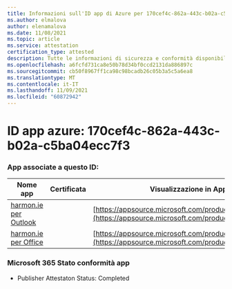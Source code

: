 ```yaml
---
title: Informazioni sull'ID app di Azure per 170cef4c-862a-443c-b02a-c5ba04ecc7f3
ms.author: elmalova
author: elenamalova
ms.date: 11/08/2021
ms.topic: article
ms.service: attestation
certification_type: attested
description: Tutte le informazioni di sicurezza e conformità disponibili per 170cef4c-862a-443c-b02a-c5ba04ecc7f3.
ms.openlocfilehash: a6fcfd731ca8e50b78d34bf0ccd2131da886897c
ms.sourcegitcommit: cb50f8967ff1ca98c98bcadb26c05b3a5c5a6ea8
ms.translationtype: MT
ms.contentlocale: it-IT
ms.lasthandoff: 11/09/2021
ms.locfileid: "60872942"
---
```

# <a name="azure-app-id-170cef4c-862a-443c-b02a-c5ba04ecc7f3"></a>ID app azure: 170cef4c-862a-443c-b02a-c5ba04ecc7f3


### <a name="apps-associated-with-this-id"></a>App associate a questo ID:
| **Nome app** | **Certificata** | **Visualizzazione in AppSource** |
|--------------|---------------|-----------------------|
| [harmon.ie per Outlook](https://docs.microsoft.com/microsoft-365-app-certification/forward/WA103004101) |  | [https://appsource.microsoft.com/product/office/WA103004101](https://appsource.microsoft.com/product/office/WA103004101) |
| [harmon.ie per Office](https://docs.microsoft.com/microsoft-365-app-certification/forward/WA104381050) |  | [https://appsource.microsoft.com/product/office/WA104381050](https://appsource.microsoft.com/product/office/WA104381050) |

### <a name="microsoft-365-app-compliance-status"></a>Microsoft 365 Stato conformità app
- Publisher Attestaton Status: Completed
